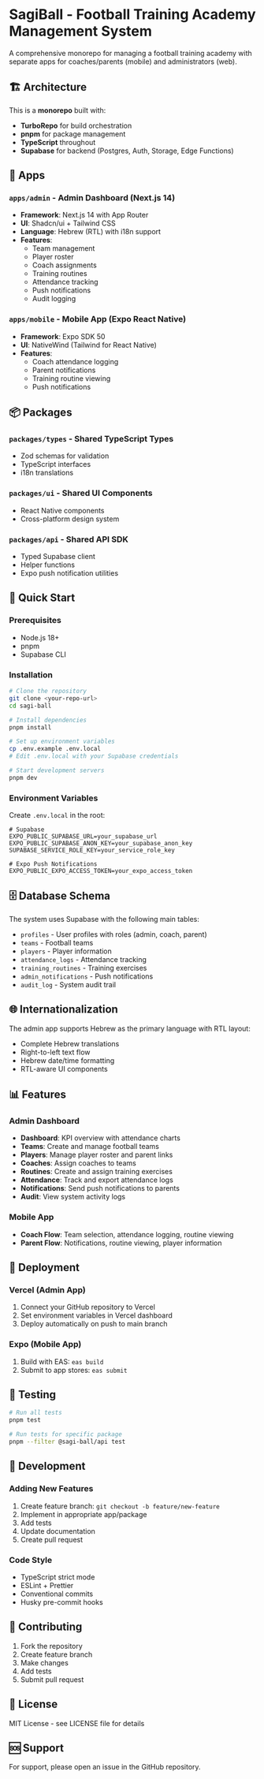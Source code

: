 # SagiBall - Football Training Academy Management System

A comprehensive monorepo for managing a football training academy with separate apps for coaches/parents (mobile) and administrators (web).

## 🏗️ Architecture

This is a **monorepo** built with:
- **TurboRepo** for build orchestration
- **pnpm** for package management
- **TypeScript** throughout
- **Supabase** for backend (Postgres, Auth, Storage, Edge Functions)

## 📱 Apps

### `apps/admin` - Admin Dashboard (Next.js 14)
- **Framework**: Next.js 14 with App Router
- **UI**: Shadcn/ui + Tailwind CSS
- **Language**: Hebrew (RTL) with i18n support
- **Features**:
  - Team management
  - Player roster
  - Coach assignments
  - Training routines
  - Attendance tracking
  - Push notifications
  - Audit logging

### `apps/mobile` - Mobile App (Expo React Native)
- **Framework**: Expo SDK 50
- **UI**: NativeWind (Tailwind for React Native)
- **Features**:
  - Coach attendance logging
  - Parent notifications
  - Training routine viewing
  - Push notifications

## 📦 Packages

### `packages/types` - Shared TypeScript Types
- Zod schemas for validation
- TypeScript interfaces
- i18n translations

### `packages/ui` - Shared UI Components
- React Native components
- Cross-platform design system

### `packages/api` - Shared API SDK
- Typed Supabase client
- Helper functions
- Expo push notification utilities

## 🚀 Quick Start

### Prerequisites
- Node.js 18+
- pnpm
- Supabase CLI

### Installation
```bash
# Clone the repository
git clone <your-repo-url>
cd sagi-ball

# Install dependencies
pnpm install

# Set up environment variables
cp .env.example .env.local
# Edit .env.local with your Supabase credentials

# Start development servers
pnpm dev
```

### Environment Variables
Create `.env.local` in the root:
```env
# Supabase
EXPO_PUBLIC_SUPABASE_URL=your_supabase_url
EXPO_PUBLIC_SUPABASE_ANON_KEY=your_supabase_anon_key
SUPABASE_SERVICE_ROLE_KEY=your_service_role_key

# Expo Push Notifications
EXPO_PUBLIC_EXPO_ACCESS_TOKEN=your_expo_access_token
```

## 🗄️ Database Schema

The system uses Supabase with the following main tables:
- `profiles` - User profiles with roles (admin, coach, parent)
- `teams` - Football teams
- `players` - Player information
- `attendance_logs` - Attendance tracking
- `training_routines` - Training exercises
- `admin_notifications` - Push notifications
- `audit_log` - System audit trail

## 🌐 Internationalization

The admin app supports Hebrew as the primary language with RTL layout:
- Complete Hebrew translations
- Right-to-left text flow
- Hebrew date/time formatting
- RTL-aware UI components

## 📊 Features

### Admin Dashboard
- **Dashboard**: KPI overview with attendance charts
- **Teams**: Create and manage football teams
- **Players**: Manage player roster and parent links
- **Coaches**: Assign coaches to teams
- **Routines**: Create and assign training exercises
- **Attendance**: Track and export attendance logs
- **Notifications**: Send push notifications to parents
- **Audit**: View system activity logs

### Mobile App
- **Coach Flow**: Team selection, attendance logging, routine viewing
- **Parent Flow**: Notifications, routine viewing, player information

## 🚀 Deployment

### Vercel (Admin App)
1. Connect your GitHub repository to Vercel
2. Set environment variables in Vercel dashboard
3. Deploy automatically on push to main branch

### Expo (Mobile App)
1. Build with EAS: `eas build`
2. Submit to app stores: `eas submit`

## 🧪 Testing

```bash
# Run all tests
pnpm test

# Run tests for specific package
pnpm --filter @sagi-ball/api test
```

## 📝 Development

### Adding New Features
1. Create feature branch: `git checkout -b feature/new-feature`
2. Implement in appropriate app/package
3. Add tests
4. Update documentation
5. Create pull request

### Code Style
- TypeScript strict mode
- ESLint + Prettier
- Conventional commits
- Husky pre-commit hooks

## 🤝 Contributing

1. Fork the repository
2. Create feature branch
3. Make changes
4. Add tests
5. Submit pull request

## 📄 License

MIT License - see LICENSE file for details

## 🆘 Support

For support, please open an issue in the GitHub repository.


